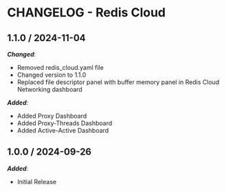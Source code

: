 # CHANGELOG - Redis Cloud

## 1.1.0 / 2024-11-04

***Changed***:

* Removed redis_cloud.yaml file
* Changed version to 1.1.0
* Replaced file descriptor panel with buffer memory panel in Redis Cloud Networking dashboard

***Added***:

* Added Proxy Dashboard
* Added Proxy-Threads Dashboard
* Added Active-Active Dashboard


## 1.0.0 / 2024-09-26

***Added***:

* Initial Release

